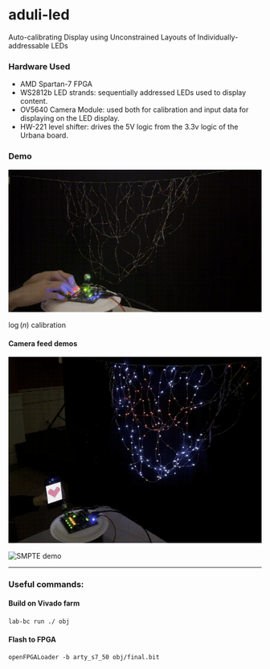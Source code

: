 # aduli-led

Auto-calibrating Display using Unconstrained Layouts of Individually-addressable LEDs

### Hardware Used

- AMD Spartan-7 FPGA
- WS2812b LED strands: sequentially addressed LEDs used to display content.
- OV5640 Camera Module: used both for calibration and input data for displaying on the LED display.
- HW-221 level shifter: drives the 5V logic from the 3.3v logic of the Urbana board.

### Demo

![Calibration demo](./img/calib.gif)

$\log(n)$ calibration

#### Camera feed demos

![Heart demo](./img/heart.gif)

![SMPTE demo](./img/smpte.gif)

---

### Useful commands:

#### Build on Vivado farm

```
lab-bc run ./ obj
```

#### Flash to FPGA

```
openFPGALoader -b arty_s7_50 obj/final.bit
```

